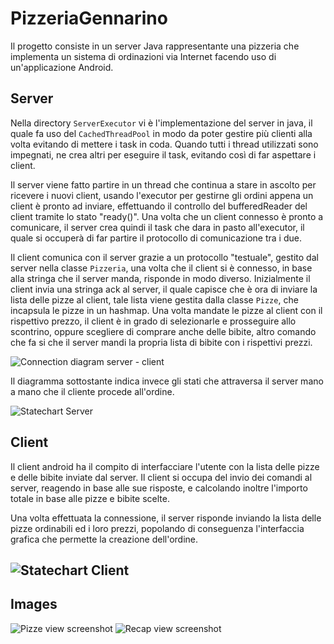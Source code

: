 # PizzeriaGennarino

Il progetto consiste in un server Java rappresentante una pizzeria che implementa un sistema di ordinazioni via Internet facendo uso di un'applicazione Android.

## Server
Nella directory `ServerExecutor` vi è l'implementazione del  server in java, il quale fa uso del `CachedThreadPool` in modo da poter gestire più clienti alla volta evitando di mettere i task in coda. Quando tutti i thread utilizzati sono impegnati, ne crea altri per eseguire il task, evitando così di far aspettare i client.


Il server viene fatto partire in un thread che continua a stare in ascolto per ricevere i nuovi client, usando l'executor per gestirne gli ordini appena un client è pronto ad inviare, effettuando il controllo del bufferedReader del client tramite lo stato "ready()". Una volta che un client connesso è pronto a comunicare, il server crea quindi il task che dara in pasto all'executor, il quale si occuperà di far partire il protocollo di comunicazione tra i due.

Il client comunica con il server grazie a un protocollo "testuale", gestito dal server nella classe `Pizzeria`, una volta che il client si è connesso, in base alla stringa che il server manda, risponde in modo diverso. Inizialmente il client invia una stringa ack al server, il quale capisce che è ora di inviare la lista delle pizze al client, tale lista viene gestita dalla classe `Pizze`, che incapsula le pizze in un hashmap. Una volta mandate le pizze al client con il rispettivo prezzo, il client è in grado di selezionarle e prosseguire allo scontrino, oppure scegliere di comprare anche delle bibite, altro comando che fa si che il server mandi la propria lista di bibite con i rispettivi prezzi. 



![Connection diagram server - client](Client-server.PNG "Connection diagram")

Il diagramma sottostante indica invece gli stati che attraversa il server mano a mano che il cliente procede all'ordine.

![Statechart Server](Server.PNG "Statechart Server")

## Client

Il client android ha il compito di interfacciare l'utente con la lista delle pizze e delle bibite inviate dal server. Il client si occupa del invio dei comandi al server, reagendo in base alle sue risposte, e calcolando inoltre l'importo totale in base alle pizze e bibite scelte.

Una volta effettuata la connessione, il server risponde inviando la lista delle pizze ordinabili ed i loro prezzi, popolando di conseguenza l'interfaccia grafica che permette la creazione dell'ordine.


![Statechart Client](https://gitlab.com/zuccante5IC/consegna181027/raw/Ambros/Pizzeria-Android/Client.PNG "Statechart Client")
---

## Images

![Pizze view screenshot](nexusScreen.PNG "MainSc")
![Recap view screenshot](nexus2Screen.PNG "Main2Sc")
